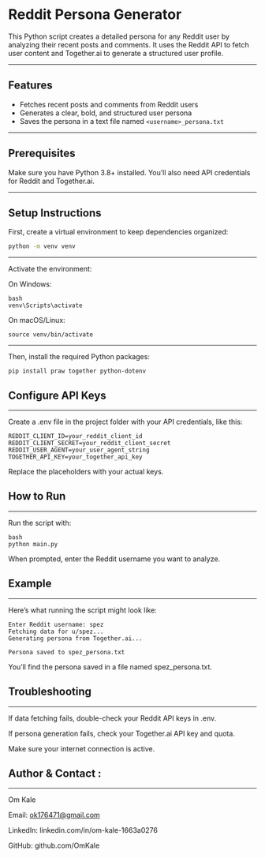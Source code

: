 # Reddit Persona Generator

This Python script creates a detailed persona for any Reddit user by analyzing their recent posts and comments. It uses the Reddit API to fetch user content and Together.ai to generate a structured user profile.

---

## Features

- Fetches recent posts and comments from Reddit users  
- Generates a clear, bold, and structured user persona  
- Saves the persona in a text file named `<username>_persona.txt`

---

## Prerequisites

Make sure you have Python 3.8+ installed. You’ll also need API credentials for Reddit and Together.ai.

---

## Setup Instructions

First, create a virtual environment to keep dependencies organized:

```bash
python -m venv venv
```
---
Activate the environment:

On Windows:
```
bash
venv\Scripts\activate
```
On macOS/Linux:
```
source venv/bin/activate
```
---
Then, install the required Python packages:
```
pip install praw together python-dotenv
```
## Configure API Keys
---
Create a .env file in the project folder with your API credentials, like this:
```
REDDIT_CLIENT_ID=your_reddit_client_id
REDDIT_CLIENT_SECRET=your_reddit_client_secret
REDDIT_USER_AGENT=your_user_agent_string
TOGETHER_API_KEY=your_together_api_key
```
Replace the placeholders with your actual keys.

## How to Run
---
Run the script with:
```
bash
python main.py
```
When prompted, enter the Reddit username you want to analyze.

## Example
---
Here’s what running the script might look like:
```
Enter Reddit username: spez
Fetching data for u/spez...
Generating persona from Together.ai...

Persona saved to spez_persona.txt
```
You’ll find the persona saved in a file named spez_persona.txt.

## Troubleshooting
---
If data fetching fails, double-check your Reddit API keys in .env.

If persona generation fails, check your Together.ai API key and quota.

Make sure your internet connection is active.

## Author & Contact :
---
Om Kale

Email: ok176471@gmail.com

LinkedIn: linkedin.com/in/om-kale-1663a0276

GitHub: github.com/OmKale


